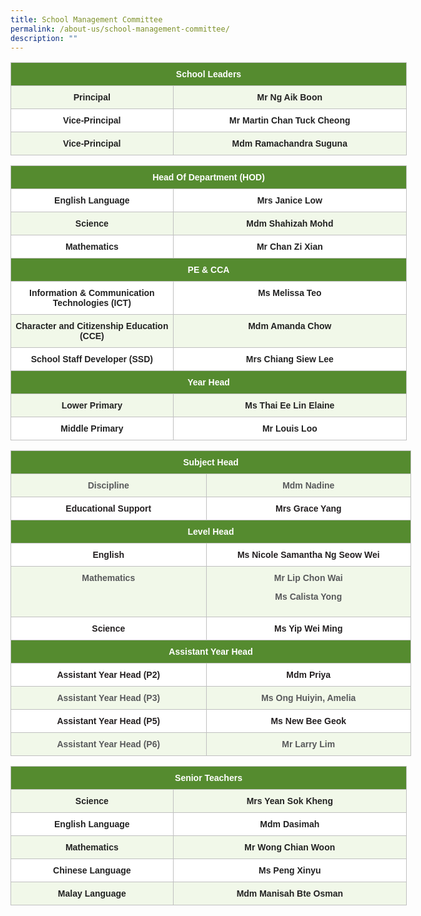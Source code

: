 ```yaml
---
title: School Management Committee
permalink: /about-us/school-management-committee/
description: ""
---
```

<style type="text/css">
.tg  {border-collapse:collapse;border-spacing:0;}
.tg td{border-color:black;border-style:solid;border-width:1px;font-family:Arial, sans-serif;font-size:14px;
  overflow:hidden;padding:10px 5px;word-break:normal;}
.tg th{border-color:black;border-style:solid;border-width:1px;font-family:Arial, sans-serif;font-size:14px;
  font-weight:normal;overflow:hidden;padding:10px 5px;word-break:normal;}
.tg .tg-ga19{background-color:#FFF;border-color:#c0c0c0;color:#222;font-weight:bold;text-align:center;vertical-align:top}
.tg .tg-zgkh{background-color:#558B2F;border-color:#c0c0c0;color:#FFF;font-weight:bold;text-align:center;vertical-align:middle}
.tg .tg-dlfs{background-color:#F1F8E9;border-color:#c0c0c0;color:#222;font-weight:bold;text-align:center;vertical-align:top}
</style>
<table class="tg" style="undefined;table-layout: fixed; width: 634px">
<colgroup>
<col style="width: 260.003906px">
<col style="width: 374.003906px">
</colgroup>
<thead>
  <tr>
    <th class="tg-zgkh" colspan="2"><span style="color:#FFF;background-color:#558B2F">School Leaders</span></th>
  </tr>
</thead>
<tbody>
  <tr>
    <td class="tg-dlfs">Principal</td>
    <td class="tg-dlfs">Mr Ng Aik Boon</td>
  </tr>
  <tr>
    <td class="tg-ga19">Vice-Principal</td>
    <td class="tg-ga19">Mr Martin Chan Tuck Cheong</td>
  </tr>
  <tr>
    <td class="tg-dlfs">Vice-Principal</td>
    <td class="tg-dlfs">Mdm Ramachandra Suguna</td>
  </tr>
</tbody>
</table>

<style type="text/css">
.tg  {border-collapse:collapse;border-spacing:0;}
.tg td{border-color:black;border-style:solid;border-width:1px;font-family:Arial, sans-serif;font-size:14px;
  overflow:hidden;padding:10px 5px;word-break:normal;}
.tg th{border-color:black;border-style:solid;border-width:1px;font-family:Arial, sans-serif;font-size:14px;
  font-weight:normal;overflow:hidden;padding:10px 5px;word-break:normal;}
.tg .tg-ga19{background-color:#FFF;border-color:#c0c0c0;color:#222;font-weight:bold;text-align:center;vertical-align:top}
.tg .tg-j6ov{background-color:#558B2F;border-color:#c0c0c0;color:#FFF;font-weight:bold;text-align:center;vertical-align:top}
.tg .tg-zgkh{background-color:#558B2F;border-color:#c0c0c0;color:#FFF;font-weight:bold;text-align:center;vertical-align:middle}
.tg .tg-dlfs{background-color:#F1F8E9;border-color:#c0c0c0;color:#222;font-weight:bold;text-align:center;vertical-align:top}
.tg .tg-sgd5{background-color:#558b2f;border-color:#c0c0c0;color:#ffffff;font-weight:bold;text-align:center;vertical-align:top}
</style>
<table class="tg" style="undefined;table-layout: fixed; width: 634px">
<colgroup>
<col style="width: 260.003906px">
<col style="width: 374.003906px">
</colgroup>
<thead>
  <tr>
    <th class="tg-zgkh" colspan="2"><span style="color:#FFF;background-color:#558B2F">Head Of Department (HOD)</span></th>
  </tr>
</thead>
<tbody>
  <tr>
    <td class="tg-ga19">English Language</td>
    <td class="tg-ga19">Mrs Janice Low<br></td>
  </tr>
  <tr>
    <td class="tg-dlfs">Science</td>
    <td class="tg-dlfs">Mdm Shahizah Mohd</td>
  </tr>
  <tr>
    <td class="tg-ga19">Mathematics</td>
    <td class="tg-ga19">Mr Chan Zi Xian</td>
  </tr>
  <tr>
    <td class="tg-sgd5" colspan="2">PE &amp; CCA</td>
  </tr>
  <tr>
    <td class="tg-ga19">Information &amp; Communication Technologies (ICT)</td>
    <td class="tg-ga19">Ms Melissa Teo</td>
  </tr>
  <tr>
    <td class="tg-dlfs">Character and Citizenship Education (CCE)</td>
    <td class="tg-dlfs">Mdm Amanda Chow</td>
  </tr>
  <tr>
    <td class="tg-ga19">School Staff Developer (SSD)</td>
    <td class="tg-ga19">Mrs Chiang Siew Lee</td>
  </tr>
  <tr>
    <td class="tg-j6ov" colspan="2">Year Head</td>
  </tr>
  <tr>
    <td class="tg-dlfs">Lower Primary</td>
    <td class="tg-dlfs">Ms Thai Ee Lin Elaine<br></td>
  </tr>
  <tr>
    <td class="tg-ga19">Middle Primary</td>
    <td class="tg-ga19">Mr Louis Loo</td>
  </tr>
</tbody>
</table>

<style type="text/css">
.tg  {border-collapse:collapse;border-spacing:0;}
.tg td{border-color:black;border-style:solid;border-width:1px;font-family:Arial, sans-serif;font-size:14px;
  overflow:hidden;padding:10px 5px;word-break:normal;}
.tg th{border-color:black;border-style:solid;border-width:1px;font-family:Arial, sans-serif;font-size:14px;
  font-weight:normal;overflow:hidden;padding:10px 5px;word-break:normal;}
.tg .tg-tndl{background-color:#FFF;border-color:#c0c0c0;color:#231F20;font-weight:bold;text-align:center;vertical-align:top}
.tg .tg-zgkh{background-color:#558B2F;border-color:#c0c0c0;color:#FFF;font-weight:bold;text-align:center;vertical-align:middle}
.tg .tg-6fv2{background-color:#F1F8E9;border-color:#c0c0c0;color:#58595B;font-weight:bold;text-align:center;vertical-align:top}
</style>
<table class="tg" style="undefined;table-layout: fixed; width: 641px">
<colgroup>
<col style="width: 313.003906px">
<col style="width: 328.003906px">
</colgroup>
<thead>
  <tr>
    <th class="tg-zgkh" colspan="2"><span style="color:#FFF;background-color:#558B2F">Subject Head</span></th>
  </tr>
</thead>
<tbody>

  <tr>
    <td class="tg-6fv2">Discipline </td>
    <td class="tg-6fv2">Mdm Nadine</td>
  </tr>
  <tr>
    <td class="tg-tndl">Educational Support</td>
    <td class="tg-tndl">Mrs Grace Yang</td>
  </tr>
  <tr>
    <td class="tg-zgkh" colspan="2"><span style="color:#FFF;background-color:#558B2F">Level Head</span></td>
  </tr>
  <tr>
    <td class="tg-tndl">English</td>
    <td class="tg-tndl">Ms Nicole Samantha Ng Seow Wei</td>
  </tr>
  <tr>
    <td class="tg-6fv2">Mathematics</td>
    <td class="tg-6fv2">Mr Lip Chon Wai

Ms Calista Yong
  </td></tr>
  <tr>
    <td class="tg-tndl">Science</td>
    <td class="tg-tndl">Ms Yip Wei Ming</td>
  </tr>
  <tr>
    <td class="tg-zgkh" colspan="2"><span style="color:#FFF;background-color:#558B2F">Assistant Year Head</span></td>
  </tr>
  <tr>
    <td class="tg-tndl">Assistant Year Head (P2)</td>
    <td class="tg-tndl">Mdm Priya</td>
  </tr>
  <tr>
    <td class="tg-6fv2">Assistant Year Head (P3)</td>
    <td class="tg-6fv2">Ms Ong Huiyin, Amelia</td>
  </tr>
  <tr>
    <td class="tg-tndl">Assistant Year Head (P5)</td>
    <td class="tg-tndl">Ms New Bee Geok </td>
  </tr>
  <tr>
    <td class="tg-6fv2">Assistant Year Head (P6)</td>
    <td class="tg-6fv2">Mr Larry Lim</td>
  </tr>
</tbody>
</table>

<style type="text/css">
.tg  {border-collapse:collapse;border-spacing:0;}
.tg td{border-color:black;border-style:solid;border-width:1px;font-family:Arial, sans-serif;font-size:14px;
  overflow:hidden;padding:10px 5px;word-break:normal;}
.tg th{border-color:black;border-style:solid;border-width:1px;font-family:Arial, sans-serif;font-size:14px;
  font-weight:normal;overflow:hidden;padding:10px 5px;word-break:normal;}
.tg .tg-ga19{background-color:#FFF;border-color:#c0c0c0;color:#222;font-weight:bold;text-align:center;vertical-align:top}
.tg .tg-zgkh{background-color:#558B2F;border-color:#c0c0c0;color:#FFF;font-weight:bold;text-align:center;vertical-align:middle}
.tg .tg-dlfs{background-color:#F1F8E9;border-color:#c0c0c0;color:#222;font-weight:bold;text-align:center;vertical-align:top}
</style>
<table class="tg" style="undefined;table-layout: fixed; width: 634px">
<colgroup>
<col style="width: 260.003906px">
<col style="width: 374.003906px">
</colgroup>
<thead>
  <tr>
    <th class="tg-zgkh" colspan="2"><span style="color:#FFF;background-color:#558B2F">Senior Teachers</span></th>
  </tr>
</thead>
<tbody>
  <tr>
    <td class="tg-dlfs">Science</td>
    <td class="tg-dlfs">Mrs Yean Sok Kheng</td>
  </tr>
  <tr>
    <td class="tg-ga19">English Language </td>
    <td class="tg-ga19">Mdm Dasimah</td>
  </tr>
  <tr>
    <td class="tg-dlfs">Mathematics</td>
    <td class="tg-dlfs">Mr Wong Chian Woon</td>
  </tr>
  <tr>
    <td class="tg-ga19">Chinese Language</td>
    <td class="tg-ga19">Ms Peng Xinyu</td>
  </tr>
  <tr>
    <td class="tg-dlfs">Malay Language</td>
    <td class="tg-dlfs">Mdm Manisah Bte Osman</td>
  </tr>
</tbody>
</table>